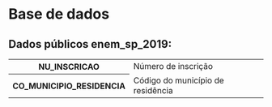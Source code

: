 # Base de dados

## Dados públicos enem_sp_2019:
<table>
  <tr>
    <th>NU_INSCRICAO</th>
    <td>Número de inscrição</td>
  </tr>
  <tr>
    <th>CO_MUNICIPIO_RESIDENCIA</th>
    <td>Código do município de residência</td>
  </tr>
  <!-- Continuar com o mesmo padrão para as demais colunas -->
</table>
